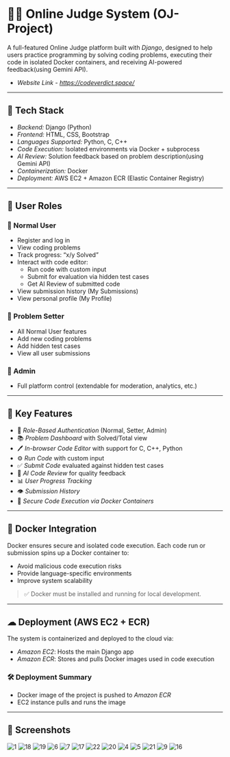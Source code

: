 # 🧑‍💻 Online Judge System (OJ-Project)

A full-featured Online Judge platform built with *Django*, designed to help users practice programming by solving coding problems, executing their code in isolated Docker containers, and receiving AI-powered feedback(using Gemini API).
- *Website Link - https://codeverdict.space/*
---

## 🔧 Tech Stack

- *Backend:* Django (Python)
- *Frontend:* HTML, CSS, Bootstrap
- *Languages Supported:* Python, C, C++
- *Code Execution:* Isolated environments via Docker + subprocess
- *AI Review:* Solution feedback based on problem description(using Gemini API)
- *Containerization:* Docker
- *Deployment:* AWS EC2 + Amazon ECR (Elastic Container Registry)

---

## 👥 User Roles

### 🔹 Normal User
- Register and log in
- View coding problems
- Track progress: “x/y Solved”
- Interact with code editor:
  - Run code with custom input
  - Submit for evaluation via hidden test cases
  - Get AI Review of submitted code
- View submission history (My Submissions)
- View personal profile (My Profile)

### 🔸 Problem Setter
- All Normal User features
- Add new coding problems
- Add hidden test cases
- View all user submissions

### 🔺 Admin
- Full platform control (extendable for moderation, analytics, etc.)

---

## 🚀 Key Features

- 🔐 *Role-Based Authentication* (Normal, Setter, Admin)
- 📚 *Problem Dashboard* with Solved/Total view
- 🖊 *In-browser Code Editor* with support for C, C++, Python
- ⚙ *Run Code* with custom input
- ✅ *Submit Code* evaluated against hidden test cases
- 🤖 *AI Code Review* for quality feedback
- 📊 *User Progress Tracking*
- 👁 *Submission History*
- 🐳 *Secure Code Execution via Docker Containers*

---

## 🐳 Docker Integration

Docker ensures secure and isolated code execution. Each code run or submission spins up a Docker container to:
- Avoid malicious code execution risks
- Provide language-specific environments
- Improve system scalability

> ✅ Docker must be installed and running for local development.

---

## ☁ Deployment (AWS EC2 + ECR)

The system is containerized and deployed to the cloud via:
- *Amazon EC2*: Hosts the main Django app
- *Amazon ECR*: Stores and pulls Docker images used in code execution

### 🛠 Deployment Summary
- Docker image of the project is pushed to *Amazon ECR*
- EC2 instance pulls and runs the image

---

## 📸 Screenshots

![1](https://github.com/user-attachments/assets/0649871c-0093-47ff-9855-338da17f14d8)
![18](https://github.com/user-attachments/assets/4ab01247-a1d2-40d5-ad55-4ca6e7d1663e)
![19](https://github.com/user-attachments/assets/4e944698-2b49-42c9-bda0-17a8fc9676fd)
![6](https://github.com/user-attachments/assets/b09d8ec4-f7e6-4c5c-a01d-607cd5b02d4d)
![7](https://github.com/user-attachments/assets/7c8c3bd7-c856-4a30-8426-eb3f64503474)
![17](https://github.com/user-attachments/assets/38b3d171-bd83-47e9-bd49-bec9504ef3e9)
![22](https://github.com/user-attachments/assets/0eafd279-67da-49af-9280-25a1be37f179)
![20](https://github.com/user-attachments/assets/ba62c31c-0bee-4176-9923-d347c30c7885)
![4](https://github.com/user-attachments/assets/aaa755c2-f0c8-433b-820e-491551a336b2)
![5](https://github.com/user-attachments/assets/9cf2d1a4-60f3-4d56-94b2-e32833720d10)
![21](https://github.com/user-attachments/assets/22e2fd66-11ee-4976-a7dd-aea4eea55c79)
![9](https://github.com/user-attachments/assets/b86b0523-9dd2-418f-ae35-8124a223208e)
![16](https://github.com/user-attachments/assets/b5ddc013-16d2-4a20-b446-cc4affe16d3b)
